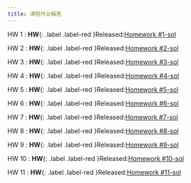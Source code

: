 ```yaml
---
title: 课程作业解答
---
```


HW 1
:  **HW**{: .label .label-red }Released:[Homework #1-sol](https://basics.sjtu.edu.cn/~yangqizhe/pdf/algo2024w/homework/Algo-hw1sol.pdf)

HW 2
:  **HW**{: .label .label-red }Released:[Homework #2-sol](https://basics.sjtu.edu.cn/~yangqizhe/pdf/algo2024w/homework/Algo-hw2sol.pdf)

HW 3
:  **HW**{: .label .label-red }Released:[Homework #3-sol](https://basics.sjtu.edu.cn/~yangqizhe/pdf/algo2024w/homework/Algo-hw3sol.pdf)

HW 4
:  **HW**{: .label .label-red }Released:[Homework #4-sol](https://basics.sjtu.edu.cn/~yangqizhe/pdf/algo2024w/homework/Algo-hw4sol.pdf)

HW 5
:  **HW**{: .label .label-red }Released:[Homework #5-sol](https://basics.sjtu.edu.cn/~yangqizhe/pdf/algo2024w/homework/Algo-hw5sol.pdf)

HW 6
:  **HW**{: .label .label-red }Released:[Homework #6-sol](https://basics.sjtu.edu.cn/~yangqizhe/pdf/algo2024w/homework/Algo-hw6sol.pdf)

HW 7
:  **HW**{: .label .label-red }Released:[Homework #7-sol](https://basics.sjtu.edu.cn/~yangqizhe/pdf/algo2024w/homework/Algo-hw7sol.pdf)

HW 8
:  **HW**{: .label .label-red }Released:[Homework #8-sol](https://basics.sjtu.edu.cn/~yangqizhe/pdf/algo2024w/homework/Algo-hw8sol.pdf)

HW 9
:  **HW**{: .label .label-red }Released:[Homework #9-sol](https://basics.sjtu.edu.cn/~yangqizhe/pdf/algo2024w/homework/Algo-hw9sol.pdf)

HW 10
:  **HW**{: .label .label-red }Released:[Homework #10-sol](https://basics.sjtu.edu.cn/~yangqizhe/pdf/algo2024w/homework/Algo-hw10sol.pdf)

HW 11
:  **HW**{: .label .label-red }Released:[Homework #11-sol](https://basics.sjtu.edu.cn/~yangqizhe/pdf/algo2024w/homework/Algo-hw11sol.pdf)